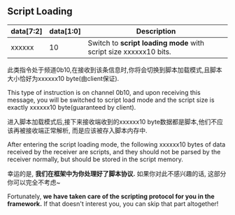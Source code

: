 ## Script Loading
|data[7:2]|data[1:0]|Description|
|------|---------|--------|
|xxxxxx|10|Switch to **script loading mode** with script size xxxxxx10 bits.|

此类指令处于频道0b10,在接收到该条信息时,你将会切换到脚本加载模式,且脚本大小恰好为xxxxxx10 byte(由client保证).

This type of instruction is on channel 0b10, and upon receiving this message, you will be switched to script load mode and the script size is exactly xxxxxx10 byte(guaranteed by client).

进入脚本加载模式后,接下来接收端收到的xxxxxx10 byte数据都是脚本,他们不应该再被接收端正常解析,  而是应该被存入脚本内存中.

After entering the script loading mode, the following xxxxxx10 bytes of data received by the receiver are scripts, and they should not be parsed by the receiver normally, but should be stored in the script memory.

幸运的是, **我们在框架中为你处理好了脚本协议.** 
如果你对此不感兴趣的话, 这部分你可以完全不考虑~

Fortunately, **we have taken care of the scripting protocol for you in the framework.** 
If that doesn't interest you, you can skip that part altogether!
